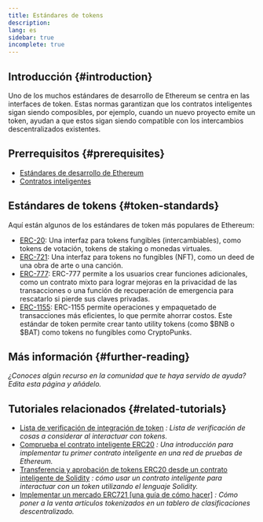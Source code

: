 ```yaml
---
title: Estándares de tokens
description:
lang: es
sidebar: true
incomplete: true
---
```


## Introducción {#introduction}

Uno de los muchos estándares de desarrollo de Ethereum se centra en las interfaces de token. Estas normas garantizan que los contratos inteligentes sigan siendo composibles, por ejemplo, cuando un nuevo proyecto emite un token, ayudan a que estos sigan siendo compatible con los intercambios descentralizados existentes.

## Prerrequisitos {#prerequisites}

- [Estándares de desarrollo de Ethereum](/developers/docs/standards/)
- [Contratos inteligentes](/developers/docs/smart-contracts/)

## Estándares de tokens {#token-standards}

Aquí están algunos de los estándares de token más populares de Ethereum:

- [ERC-20](/developers/docs/standards/tokens/erc-20/): Una interfaz para tokens fungibles (intercambiables), como tokens de votación, tokens de staking o monedas virtuales.
- [ERC-721](/developers/docs/standards/tokens/erc-721/): Una interfaz para tokens no fungibles (NFT), como un deed de una obra de arte o una canción.
- [ERC-777](/developers/docs/standards/tokens/erc-777/): ERC-777 permite a los usuarios crear funciones adicionales, como un contrato mixto para lograr mejoras en la privacidad de las transacciones o una función de recuperación de emergencia para rescatarlo si pierde sus claves privadas.
- [ERC-1155](/developers/docs/standards/tokens/erc-1155/): ERC-1155 permite operaciones y empaquetado de transacciones más eficientes, lo que permite ahorrar costos. Este estándar de token permite crear tanto utility tokens (como $BNB o $BAT) como tokens no fungibles como CryptoPunks.

## Más información {#further-reading}

_¿Conoces algún recurso en la comunidad que te haya servido de ayuda? Edita esta página y añádelo._

## Tutoriales relacionados {#related-tutorials}

- [Lista de verificación de integración de token](/developers/tutorials/token-integration-checklist/) _: Lista de verificación de cosas a considerar al interactuar con tokens._
- [Comprueba el contrato inteligente ERC20](/developers/tutorials/understand-the-erc-20-token-smart-contract/) _: Una introducción para implementar tu primer contrato inteligente en una red de pruebas de Ethereum._
- [Transferencia y aprobación de tokens ERC20 desde un contrato inteligente de Solidity](/developers/tutorials/transfers-and-approval-of-erc-20-tokens-from-a-solidity-smart-contract/) _: cómo usar un contrato inteligente para interactuar con un token utilizando el lenguaje Solidity._
- [Implementar un mercado ERC721 [una guía de cómo hacer]](/developers/tutorials/how-to-implement-an-erc721-market/) _: Cómo poner a la venta artículos tokenizados en un tablero de clasificaciones descentralizado._
